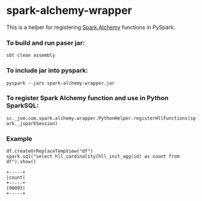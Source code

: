 # spark-alchemy-wrapper

This is a helper for registering [Spark Alchemy](https://github.com/swoop-inc/spark-alchemy) functions in PySpark.

### To build and run paser jar:
`sbt clean assembly`

### To include jar into pyspark:
`pyspark --jars spark-alchemy-wrapper.jar`

### To register Spark Alchemy function and use in Python SparkSQL:
`sc._jvm.com.spark.alchemy.wrapper.PythonHelper.registerHllFunctions(spark._jsparkSession)`

### Example
```df = spark.range(100000)
df.createOrReplaceTempView("df")
spark.sql("select hll_cardinality(hll_init_agg(id) as count from df").show()

+-----+                                                                         
|count|
+-----+
|98093|
+-----+
```
